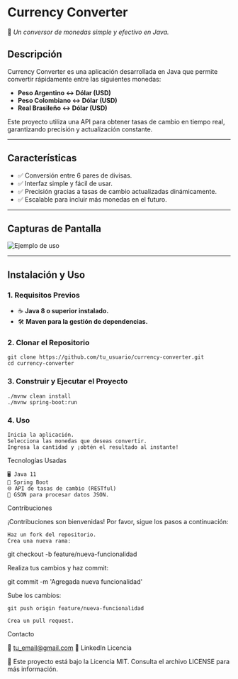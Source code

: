 # **Currency Converter**  
🚀 *Un conversor de monedas simple y efectivo en Java.*

## **Descripción**  
Currency Converter es una aplicación desarrollada en Java que permite convertir rápidamente entre las siguientes monedas:  
- **Peso Argentino ↔ Dólar (USD)**  
- **Peso Colombiano ↔ Dólar (USD)**  
- **Real Brasileño ↔ Dólar (USD)**  

Este proyecto utiliza una API para obtener tasas de cambio en tiempo real, garantizando precisión y actualización constante.

---

## **Características**  
- ✅ Conversión entre 6 pares de divisas.  
- ✅ Interfaz simple y fácil de usar.  
- ✅ Precisión gracias a tasas de cambio actualizadas dinámicamente.  
- ✅ Escalable para incluir más monedas en el futuro.

---

## **Capturas de Pantalla**  
<!-- Agrega aquí una imagen de la interfaz o un GIF mostrando la funcionalidad. -->
![Ejemplo de uso](ruta/a/tu/imagen.png)

---

## **Instalación y Uso**

### **1. Requisitos Previos**
- ☕ **Java 8 o superior instalado.**  
- 🛠️ **Maven para la gestión de dependencias.**

### **2. Clonar el Repositorio**

    git clone https://github.com/tu_usuario/currency-converter.git
    cd currency-converter

### **3. Construir y Ejecutar el Proyecto**

    ./mvnw clean install
    ./mvnw spring-boot:run

### **4. Uso**

    Inicia la aplicación.
    Selecciona las monedas que deseas convertir.
    Ingresa la cantidad y ¡obtén el resultado al instante!

Tecnologías Usadas

    🖥️ Java 11
    🔧 Spring Boot
    🌐 API de tasas de cambio (RESTful)
    📜 GSON para procesar datos JSON.

Contribuciones

¡Contribuciones son bienvenidas! Por favor, sigue los pasos a continuación:

    Haz un fork del repositorio.
    Crea una nueva rama:

git checkout -b feature/nueva-funcionalidad

Realiza tus cambios y haz commit:

git commit -m 'Agregada nueva funcionalidad'

Sube los cambios:

    git push origin feature/nueva-funcionalidad

    Crea un pull request.

Contacto

📧 tu_email@gmail.com
💼 LinkedIn
Licencia

📜 Este proyecto está bajo la Licencia MIT. Consulta el archivo LICENSE para más información.
